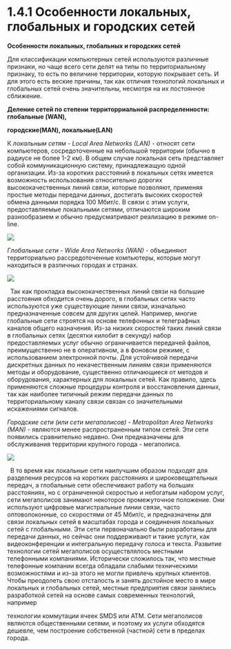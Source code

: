 ﻿# 1.4.1 Особенности локальных, глобальных и городских сетей

**Особенности локальных, глобальных и городских сетей**

Для классификации компьютерных сетей используются различные признаки, но чаще всего сети делят на типы по территориальному признаку, то есть по величине территории, которую покрывает сеть. И для этого есть веские причины, так как отличия технологий локальных и глобальных сетей очень значительны, несмотря на их постоянное сближение.

**Деление сетей по степени территорриальной распределенности: глобальные (WAN),**

**городские(MAN), локальные(LAN)**

К *локальным сетям - Local Area Networks (LAN)* - относят сети компьютеров, сосредоточенные на небольшой территории (обычно в радиусе не более 1-2 км). В общем случае локальная сеть представляет собой коммуникационную систему, принадлежащую одной организации. Из-за коротких расстояний в локальных сетях имеется возможность использования относительно дорогих высококачественных линий связи, которые позволяют, применяя простые методы передачи данных, достигать высоких скоростей обмена данными порядка 100 Мбит/с. В связи с этим услуги, предоставляемые локальными сетями, отличаются широким разнообразием и обычно предусматривают реализацию в режиме on-line.

![](Aspose.Words.2844d978-8429-4af0-b0e1-1d57be6b820f.001.png)

*Глобальные сети - Wide Area Networks (WAN)* - объединяют территориально рассредоточенные компьютеры, которые могут находиться в различных городах и странах.

![](Aspose.Words.2844d978-8429-4af0-b0e1-1d57be6b820f.002.png)

` `Так как прокладка высококачественных линий связи на большие расстояния обходится очень дорого, в глобальных сетях часто используются уже существующие линии связи, изначально предназначенные совсем для других целей. Например, многие глобальные сети строятся на основе телефонных и телеграфных каналов общего назначения. Из-за низких скоростей таких линий связи в глобальных сетях (десятки килобит в секунду) набор предоставляемых услуг обычно ограничивается передачей файлов, преимущественно не в оперативном, а в фоновом режиме, с использованием электронной почты. Для устойчивой передачи дискретных данных по некачественным линиям связи применяются методы и оборудование, существенно отличающиеся от методов и оборудования, характерных для локальных сетей. Как правило, здесь применяются сложные процедуры контроля и восстановления данных, так как наиболее типичный режим передачи данных по территориальному каналу связи связан со значительными искажениями сигналов.

*Городские сети (или сети мегаполисов) - Metropolitan Area Networks (MAN)* - являются менее распространенным типом сетей. Эти сети появились сравнительно недавно. Они предназначены для обслуживания территории крупного города - мегаполиса.

![](Aspose.Words.2844d978-8429-4af0-b0e1-1d57be6b820f.003.png)

` `В то время как локальные сети наилучшим образом подходят для разделения ресурсов на коротких расстояниях и широковещательных передач, а глобальные сети обеспечивают работу на больших расстояниях, но с ограниченной скоростью и небогатым набором услуг, сети мегаполисов занимают некоторое промежуточное положение. Они используют цифровые магистральные линии связи, часто оптоволоконные, со скоростями от 45 Мбит/с, и предназначены для связи локальных сетей в масштабах города и соединения локальных сетей с глобальными. Эти сети первоначально были разработаны для передачи данных, но сейчас они поддерживают и такие услуги, как видеоконференции и интегральную передачу голоса и текста. Развитие технологии сетей мегаполисов осуществлялось местными телефонными компаниями. Исторически сложилось так, что местные телефонные компании всегда обладали слабыми техническими возможностями и из-за этого не могли привлечь крупных клиентов. Чтобы преодолеть свою отсталость и занять достойное место в мире локальных и глобальных сетей, местные предприятия связи занялись разработкой сетей на основе самых современных технологий, например

технологии коммутации ячеек SMDS или АТМ. Сети мегаполисов являются общественными сетями, и поэтому их услуги обходятся дешевле, чем построение собственной (частной) сети в пределах города.
